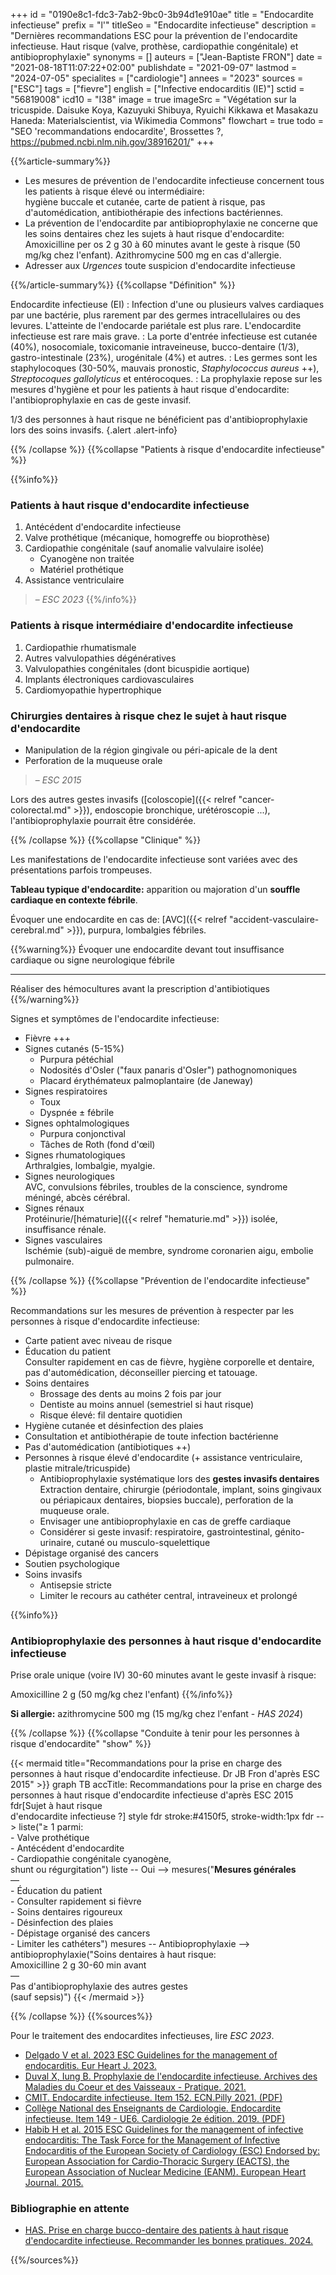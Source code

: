 +++
id = "0190e8c1-fdc3-7ab2-9bc0-3b94d1e910ae"
title = "Endocardite infectieuse"
prefix = "l'"
titleSeo = "Endocardite infectieuse"
description = "Dernières recommandations ESC pour la prévention de l'endocardite infectieuse. Haut risque (valve, prothèse, cardiopathie congénitale) et antibioprophylaxie"
synonyms = []
auteurs = ["Jean-Baptiste FRON"]
date = "2021-08-18T11:07:22+02:00"
publishdate = "2021-09-07"
lastmod = "2024-07-05"
specialites = ["cardiologie"]
annees = "2023"
sources = ["ESC"]
tags = ["fievre"]
english = ["Infective endocarditis (IE)"]
sctid = "56819008"
icd10 = "I38"
image = true
imageSrc = "Végétation sur la tricuspide. Daisuke Koya, Kazuyuki Shibuya, Ryuichi Kikkawa et Masakazu Haneda: Materialscientist, via Wikimedia Commons"
flowchart = true
todo = "SEO 'recommandations endocardite', Brossettes ?, https://pubmed.ncbi.nlm.nih.gov/38916201/"
+++

{{%article-summary%}}

- Les mesures de prévention de l'endocardite infectieuse concernent tous les patients à risque élevé ou intermédiaire:  
  hygiène buccale et cutanée, carte de patient à risque, pas d'automédication, antibiothérapie des infections bactériennes.
- La prévention de l'endocardite par antibioprophylaxie ne concerne que les soins dentaires chez les sujets à haut risque d'endocardite:  
  Amoxicilline per os 2 g 30 à 60 minutes avant le geste à risque (50 mg/kg chez l'enfant). Azithromycine 500 mg en cas d'allergie.
- Adresser aux *Urgences* toute suspicion d'endocardite infectieuse

{{%/article-summary%}}
{{%collapse "Définition" %}}

Endocardite infectieuse (EI)
: Infection d'une ou plusieurs valves cardiaques par une bactérie, plus rarement par des germes intracellulaires ou des levures. L'atteinte de l'endocarde pariétale est plus rare. L'endocardite infectieuse est rare mais grave.
: La porte d'entrée infectieuse est cutanée (40%), nosocomiale, toxicomanie intraveineuse, bucco-dentaire (1/3), gastro-intestinale (23%), urogénitale (4%) et autres.
: Les germes sont les staphylocoques (30-50%, mauvais pronostic, *Staphylococcus aureus* ++), *Streptocoques gallolyticus* et entérocoques.
: La prophylaxie repose sur les mesures d'hygiène et pour les patients à haut risque d'endocardite: l'antibioprophylaxie en cas de geste invasif.

1/3 des personnes à haut risque ne bénéficient pas d'antibioprophylaxie lors des soins invasifs.
{.alert .alert-info}

{{% /collapse %}}
{{%collapse "Patients à risque d'endocardite infectieuse" %}}

{{%info%}}

### Patients à haut risque d'endocardite infectieuse

1. Antécédent d'endocardite infectieuse
2. Valve prothétique (mécanique, homogreffe ou bioprothèse)
3. Cardiopathie congénitale (sauf anomalie valvulaire isolée)  
    - Cyanogène non traitée
    - Matériel prothétique
4. Assistance ventriculaire

> – *ESC 2023*
{{%/info%}}

### Patients à risque intermédiaire d'endocardite infectieuse

1. Cardiopathie rhumatismale
2. Autres valvulopathies dégénératives
3. Valvulopathies congénitales (dont bicuspidie aortique)
4. Implants électroniques cardiovasculaires
5. Cardiomyopathie hypertrophique

### Chirurgies dentaires à risque chez le sujet à haut risque d'endocardite

- Manipulation de la région gingivale ou péri-apicale de la dent
- Perforation de la muqueuse orale

> – *ESC 2015*

Lors des autres gestes invasifs ([coloscopie]({{< relref "cancer-colorectal.md" >}}), endoscopie bronchique, urétéroscopie ...), l'antibioprophylaxie pourrait être considérée.

{{% /collapse %}}
{{%collapse "Clinique" %}}

Les manifestations de l'endocardite infectieuse sont variées avec des présentations parfois trompeuses.

**Tableau typique d'endocardite:** apparition ou majoration d'un **souffle cardiaque en contexte fébrile**.

Évoquer une endocardite en cas de: [AVC]({{< relref "accident-vasculaire-cerebral.md" >}}), purpura, lombalgies fébriles.

{{%warning%}}
Évoquer une endocardite devant tout insuffisance cardiaque ou signe neurologique fébrile

---

Réaliser des hémocultures avant la prescription d'antibiotiques
{{%/warning%}}

Signes et symptômes de l'endocardite infectieuse:

- Fièvre +++
- Signes cutanés (5-15%)
  - Purpura pétéchial
  - Nodosités d'Osler ("faux panaris d'Osler") pathognomoniques
  - Placard érythémateux palmoplantaire (de Janeway)
- Signes respiratoires
  - Toux
  - Dyspnée ± fébrile
- Signes ophtalmologiques
  - Purpura conjonctival
  - Tâches de Roth (fond d'œil)
- Signes rhumatologiques  
  Arthralgies, lombalgie, myalgie.
- Signes neurologiques  
  AVC, convulsions fébriles, troubles de la conscience, syndrome méningé, abcès cérébral.
- Signes rénaux  
  Protéinurie/[hématurie]({{< relref "hematurie.md" >}}) isolée, insuffisance rénale.
- Signes vasculaires  
  Ischémie (sub)-aiguë de membre, syndrome coronarien aigu, embolie pulmonaire.

{{% /collapse %}}
{{%collapse "Prévention de l'endocardite infectieuse" %}}

Recommandations sur les mesures de prévention à respecter par les personnes à risque d'endocardite infectieuse:

- Carte patient avec niveau de risque
- Éducation du patient  
  Consulter rapidement en cas de fièvre, hygiène corporelle et dentaire, pas d'automédication, déconseiller piercing et tatouage.
- Soins dentaires
  - Brossage des dents au moins 2 fois par jour
  - Dentiste au moins annuel (semestriel si haut risque)
  - Risque élevé: fil dentaire quotidien
- Hygiène cutanée et désinfection des plaies
- Consultation et antibiothérapie de toute infection bactérienne
- Pas d'automédication (antibiotiques ++)
- Personnes à risque élevé d'endocardite (+ assistance ventriculaire, plastie mitrale/tricuspide)
  - Antibioprophylaxie systématique lors des **gestes invasifs dentaires**  
    Extraction dentaire, chirurgie (périodontale, implant, soins gingivaux ou périapicaux dentaires, biopsies buccale), perforation de la muqueuse orale.
  - Envisager une antibioprophylaxie en cas de greffe cardiaque
  - Considérer si geste invasif: respiratoire, gastrointestinal, génito-urinaire, cutané ou musculo-squelettique
- Dépistage organisé des cancers
- Soutien psychologique
- Soins invasifs
  - Antisepsie stricte
  - Limiter le recours au cathéter central, intraveineux et prolongé

{{%info%}}

### Antibioprophylaxie des personnes à haut risque d'endocardite infectieuse

Prise orale unique (voire IV) 30-60 minutes avant le geste invasif à risque:

Amoxicilline 2 g (50 mg/kg chez l'enfant)
{{%/info%}}

**Si allergie:** azithromycine 500 mg (15 mg/kg chez l'enfant - *HAS 2024*)

{{% /collapse %}}
{{%collapse "Conduite à tenir pour les personnes à risque d'endocardite" "show" %}}

{{< mermaid title="Recommandations pour la prise en charge des personnes à haut risque d'endocardite infectieuse. Dr JB Fron d'après ESC 2015" >}}
graph TB
accTitle: Recommandations pour la prise en charge des personnes à haut risque d'endocardite infectieuse d'après ESC 2015
  fdr[Sujet à haut risque<br>d'endocardite infectieuse ?]
  style fdr stroke:#4150f5, stroke-width:1px
  fdr --> liste("≥ 1 parmi:<br>- Valve prothétique<br>- Antécédent d'endocardite<br>- Cardiopathie congénitale cyanogène,<br>shunt ou régurgitation")
    liste -- Oui --> mesures("<b>Mesures générales</b><br>—<br>- Éducation du patient<br>- Consulter rapidement si fièvre<br>- Soins dentaires rigoureux<br>- Désinfection des plaies<br>- Dépistage organisé des cancers<br>- Limiter les cathéters")
      mesures -- Antibioprophylaxie --> antibioprophylaxie("Soins dentaires à haut risque:<br>Amoxicilline 2 g 30-60 min avant<br>—<br>Pas d'antibioprophylaxie des autres gestes<br>(sauf sepsis)")
{{< /mermaid >}}

{{% /collapse %}}
{{%sources%}}

Pour le traitement des endocardites infectieuses, lire *ESC 2023*.

- [Delgado V et al. 2023 ESC Guidelines for the management of endocarditis. Eur Heart J. 2023.](https://academic.oup.com/eurheartj/advance-article/doi/10.1093/eurheartj/ehad193/7243107)
- [Duval X, Iung B. Prophylaxie de l'endocardite infectieuse. Archives des Maladies du Coeur et des Vaisseaux - Pratique. 2021.](https://doi.org/10.1016/j.amcp.2021.03.003)
- [CMIT. Endocardite infectieuse. Item 152. ECN.Pilly 2021. (PDF)](https://www.infectiologie.com/UserFiles/File/pilly-etudiant/ecn-2020-152-web.pdf)
- [Collège National des Enseignants de Cardiologie. Endocardite infectieuse. Item 149 - UE6. Cardiologie 2e édition. 2019. (PDF)](https://sfcardio.fr/sites/default/files/2019-11/2015-2e_Ref_Cardio_ch11_endocardite.pdf)
- [Habib H et al. 2015 ESC Guidelines for the management of infective endocarditis: The Task Force for the Management of Infective Endocarditis of the European Society of Cardiology (ESC) Endorsed by: European Association for Cardio-Thoracic Surgery (EACTS), the European Association of Nuclear Medicine (EANM). European Heart Journal. 2015.](https://academic.oup.com/eurheartj/article/36/44/3075/2293384)

### Bibliographie en attente

- [HAS. Prise en charge bucco-dentaire des patients à haut risque d'endocardite infectieuse. Recommander les bonnes pratiques. 2024.](https://www.has-sante.fr/jcms/p_3301328/fr/prise-en-charge-bucco-dentaire-des-patients-a-haut-risque-d-endocardite-infectieuse)

{{%/sources%}}
